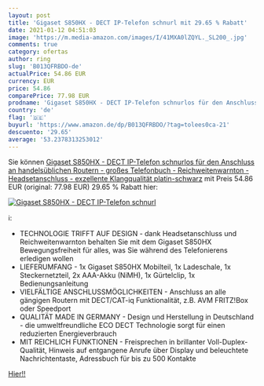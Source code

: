 ```yaml
---
layout: post
title: 'Gigaset S850HX - DECT IP-Telefon schnurl mit 29.65 % Rabatt'
date: 2021-01-12 04:51:03
image: 'https://m.media-amazon.com/images/I/41MXA0lZQYL._SL200_.jpg'
comments: true
category: ofertas
author: ring
slug: 'B013QFRBDO-de'
actualPrice: 54.86 EUR
currency: EUR
price: 54.86
comparePrice: 77.98 EUR
prodname: 'Gigaset S850HX - DECT IP-Telefon schnurlos für den Anschluss an handelsüblichen Routern - großes Telefonbuch - Reichweitenwarnton - Headsetanschluss - exzellente Klangqualität  platin-schwarz'
country: 'de'
flag: '🇩🇪'
buyurl: 'https://www.amazon.de/dp/B013QFRBDO/?tag=tolees0ca-21'
descuento: '29.65'
average: '53.2378313253012'
---
```


Sie können [Gigaset S850HX - DECT IP-Telefon schnurlos für den Anschluss an handelsüblichen Routern - großes Telefonbuch - Reichweitenwarnton - Headsetanschluss - exzellente Klangqualität  platin-schwarz](https://www.amazon.de/dp/B013QFRBDO/?tag=tolees0ca-21) mit Preis 54.86 EUR (original: 77.98 EUR) 29.65 % Rabatt hier:

[![Gigaset S850HX - DECT IP-Telefon schnurl](https://m.media-amazon.com/images/I/41MXA0lZQYL._SL200_.jpg)](https://www.amazon.de/dp/B013QFRBDO/?tag=tolees0ca-21)

ℹ️:

- TECHNOLOGIE TRIFFT AUF DESIGN - dank Headsetanschluss und Reichweitenwarnton behalten Sie mit dem Gigaset S850HX Bewegungsfreiheit für alles, was Sie während des Telefonierens erledigen wollen
- LIEFERUMFANG - 1x Gigaset S850HX Mobilteil, 1x Ladeschale, 1x Steckernetzteil, 2x AAA-Akku (NiMH), 1x Gürtelclip, 1x Bedienungsanleitung
- VIELFÄLTIGE ANSCHLUSSMÖGLICHKEITEN - Anschluss an alle gängigen Routern mit DECT/CAT-iq Funktionalität, z.B. AVM FRITZ!Box oder Speedport
- QUALITÄT MADE IN GERMANY - Design und Herstellung in Deutschland - die umweltfreundliche ECO DECT Technologie sorgt für einen reduzierten Energieverbrauch
- MIT REICHLICH FUNKTIONEN - Freisprechen in brillanter Voll-Duplex-Qualität, Hinweis auf entgangene Anrufe über Display und beleuchtete Nachrichtentaste, Adressbuch für bis zu 500 Kontakte

[Hier!!](https://www.amazon.de/dp/B013QFRBDO/?tag=tolees0ca-21)
